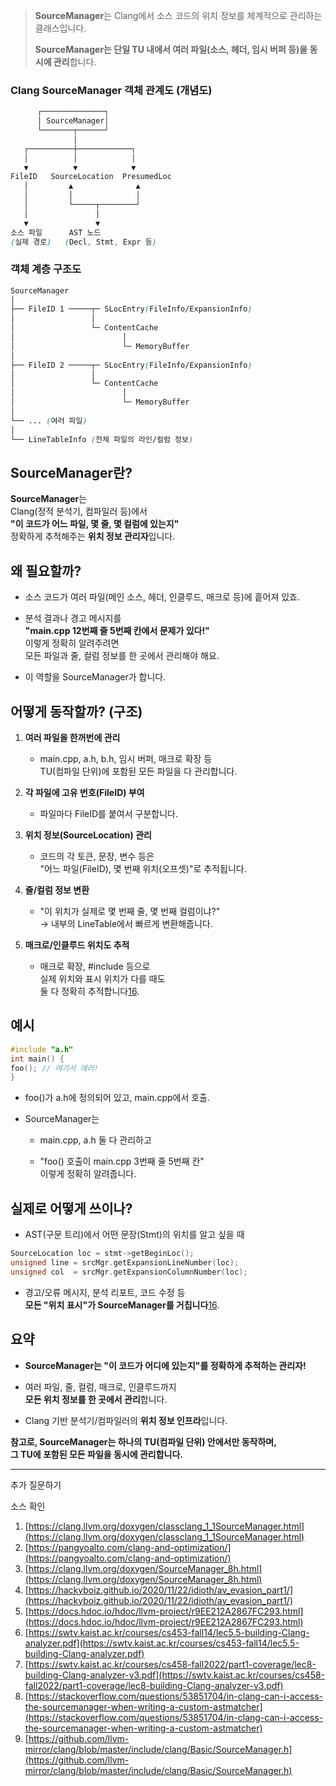 
> **SourceManager**는 Clang에서 소스 코드의 위치 정보를 체계적으로 관리하는 클래스입니다.
> 
> **SourceManager는 단일 TU 내에서 여러 파일(소스, 헤더, 임시 버퍼 등)을 동시에 관리**합니다.

### Clang SourceManager 객체 관계도 (개념도)

```scss
      ┌──────────────┐
      │ SourceManager│
      └───────┬──────┘
              │
   ┌──────────┼────────────┐
   │          │            │
   ▼          ▼            ▼
FileID   SourceLocation  PresumedLoc
   │         ▲              ▲
   │         │              │
   │         └─────┬────────┘
   │               │
   ▼               ▼
소스 파일      AST 노드
(실제 경로)   (Decl, Stmt, Expr 등)
```



### 객체 계층 구조도

```scss
SourceManager
│
├── FileID 1 ─────┬─ SLocEntry(FileInfo/ExpansionInfo)
│                 │
│                 └─ ContentCache
│                        │
│                        └─ MemoryBuffer
│
├── FileID 2 ─────┬─ SLocEntry(FileInfo/ExpansionInfo)
│                 │
│                 └─ ContentCache
│                        │
│                        └─ MemoryBuffer
│
└── ... (여러 파일)
│
└── LineTableInfo (전체 파일의 라인/컬럼 정보)
```

## SourceManager란?

**SourceManager**는  
Clang(정적 분석기, 컴파일러 등)에서  
**"이 코드가 어느 파일, 몇 줄, 몇 컬럼에 있는지"**  
정확하게 추적해주는 **위치 정보 관리자**입니다.

## 왜 필요할까?

- 소스 코드가 여러 파일(메인 소스, 헤더, 인클루드, 매크로 등)에 흩어져 있죠.
    
- 분석 결과나 경고 메시지를  
    **"main.cpp 12번째 줄 5번째 칸에서 문제가 있다!"**  
    이렇게 정확히 알려주려면  
    모든 파일과 줄, 컬럼 정보를 한 곳에서 관리해야 해요.
    
- 이 역할을 SourceManager가 합니다.
    

## 어떻게 동작할까? (구조)

1. **여러 파일을 한꺼번에 관리**
    
    - main.cpp, a.h, b.h, 임시 버퍼, 매크로 확장 등  
        TU(컴파일 단위)에 포함된 모든 파일을 다 관리합니다.
        
2. **각 파일에 고유 번호(FileID) 부여**
    
    - 파일마다 FileID를 붙여서 구분합니다.
        
3. **위치 정보(SourceLocation) 관리**
    
    - 코드의 각 토큰, 문장, 변수 등은  
        "어느 파일(FileID), 몇 번째 위치(오프셋)"로 추적됩니다.
        
4. **줄/컬럼 정보 변환**
    
    - "이 위치가 실제로 몇 번째 줄, 몇 번째 컬럼이냐?"  
        → 내부의 LineTable에서 빠르게 변환해줍니다.
        
5. **매크로/인클루드 위치도 추적**
    
    - 매크로 확장, #include 등으로  
        실제 위치와 표시 위치가 다를 때도  
        둘 다 정확히 추적합니다[1](https://docs.hdoc.io/hdoc/llvm-project/r9EE212A2867FC293.html)[6](https://swtv.kaist.ac.kr/courses/cs453-fall14/lec5.5-building-Clang-analyzer.pdf).
        

## 예시

```cpp
#include "a.h"
int main() {
foo(); // 여기서 에러! 
}
```

- foo()가 a.h에 정의되어 있고, main.cpp에서 호출.
    
- SourceManager는
    
    - main.cpp, a.h 둘 다 관리하고
        
    - "foo() 호출이 main.cpp 3번째 줄 5번째 칸"  
        이렇게 정확히 알려줍니다.
        

## 실제로 어떻게 쓰이나?

- AST(구문 트리)에서 어떤 문장(Stmt)의 위치를 알고 싶을 때
    
```cpp
SourceLocation loc = stmt->getBeginLoc();
unsigned line = srcMgr.getExpansionLineNumber(loc);
unsigned col  = srcMgr.getExpansionColumnNumber(loc);
```
    
- 경고/오류 메시지, 분석 리포트, 코드 수정 등  
    **모든 "위치 표시"가 SourceManager를 거칩니다**[1](https://docs.hdoc.io/hdoc/llvm-project/r9EE212A2867FC293.html)[6](https://swtv.kaist.ac.kr/courses/cs458-fall2022/part1-coverage/lec8-building-Clang-analyzer-v3.pdf).
    

## 요약

- **SourceManager는 "이 코드가 어디에 있는지"를 정확하게 추적하는 관리자!**
    
- 여러 파일, 줄, 컬럼, 매크로, 인클루드까지  
    **모든 위치 정보를 한 곳에서 관리**합니다.
    
- Clang 기반 분석기/컴파일러의 **위치 정보 인프라**입니다.
    

**참고로, SourceManager는 하나의 TU(컴파일 단위) 안에서만 동작하며,  
그 TU에 포함된 모든 파일을 동시에 관리합니다.**

---

추가 질문하기

소스 확인

1. [https://clang.llvm.org/doxygen/classclang_1_1SourceManager.html](https://clang.llvm.org/doxygen/classclang_1_1SourceManager.html)
2. [https://pangyoalto.com/clang-and-optimization/](https://pangyoalto.com/clang-and-optimization/)
3. [https://clang.llvm.org/doxygen/SourceManager_8h.html](https://clang.llvm.org/doxygen/SourceManager_8h.html)
4. [https://hackyboiz.github.io/2020/11/22/idioth/av_evasion_part1/](https://hackyboiz.github.io/2020/11/22/idioth/av_evasion_part1/)
5. [https://docs.hdoc.io/hdoc/llvm-project/r9EE212A2867FC293.html](https://docs.hdoc.io/hdoc/llvm-project/r9EE212A2867FC293.html)
6. [https://swtv.kaist.ac.kr/courses/cs453-fall14/lec5.5-building-Clang-analyzer.pdf](https://swtv.kaist.ac.kr/courses/cs453-fall14/lec5.5-building-Clang-analyzer.pdf)
7. [https://swtv.kaist.ac.kr/courses/cs458-fall2022/part1-coverage/lec8-building-Clang-analyzer-v3.pdf](https://swtv.kaist.ac.kr/courses/cs458-fall2022/part1-coverage/lec8-building-Clang-analyzer-v3.pdf)
8. [https://stackoverflow.com/questions/53851704/in-clang-can-i-access-the-sourcemanager-when-writing-a-custom-astmatcher](https://stackoverflow.com/questions/53851704/in-clang-can-i-access-the-sourcemanager-when-writing-a-custom-astmatcher)
9. [https://github.com/llvm-mirror/clang/blob/master/include/clang/Basic/SourceManager.h](https://github.com/llvm-mirror/clang/blob/master/include/clang/Basic/SourceManager.h)
